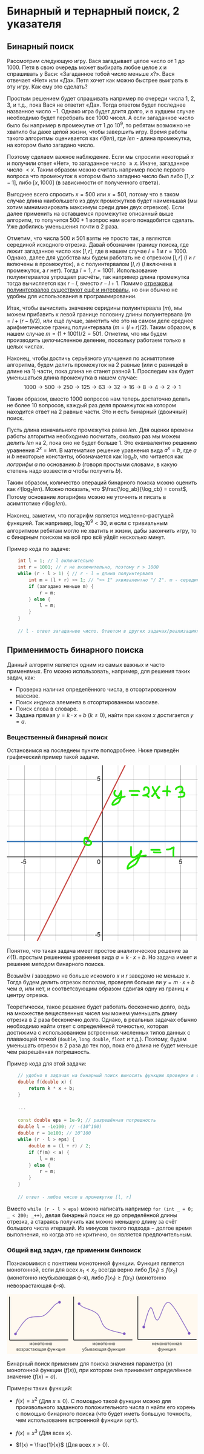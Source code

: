 # Бинарный и тернарный поиск, 2 указателя

## Бинарный поиск

Рассмотрим следующую игру. Вася загадывает целое число от $1$ до $1000$. Петя в свою очередь может выбирать любое целое $x$ и спрашивать у Васи: «Загаданное тобой число меньше $x$?». Вася отвечает «Нет» или «Да». Петя хочет как можно быстрее выиграть в эту игру. Как ему это сделать? 

Простым решением будет спрашивать например по очереди числа $1$, $2$, $3$, и т.д., пока Вася не ответит «Да». Тогда ответом будет последнее названное число $-1$. Однако игра будет длитя долго, и в худшем случае необходимо будет перебрать все $1000$ чисел. А если загаданное число было бы например в промежутке от $1$ до $10^9$, то ребятам возможно не хватило бы даже целой жизни, чтобы завершить игру. Время работы такого алгоритмы оценивается как $\mathcal{O}(len)$, где $len$ - длина промежутка, на котором было загадано число.

Поэтому сделаем важное наблюдение. Если мы спросили некоторый $x$ и получили ответ «Нет», то загаданное число $\ge x$. Иначе, загаданное число $< x$. Таким образом можно считать например после первого вопроса что промежуток в котором было загаднно число был либо $[1, x-1]$, либо $[x, 1000]$ (в зависимости от полученного ответа). 

Выгоднее всего спросить $x = 500$ или $x = 501$, потому что в таком случае длина наибольшего из двух промежутков будет наименьшая (мы хотим минимизировать максимум среди длин двух отрезков). Если далее применить на оставшемся промежутке описанный выше алгоритм, то получится $500 + 1$ вопрос нам всего понадобится сделать. Уже добились уменьшения почти в $2$ раза. 

Отметим, что числа $500$ и $501$ взяты не просто так, а являются серединой исходного отрезка. Давай обозначим границу поиска, где лежит загаданное число как $[l, r]$, где в нашем случае $l = 1$ и $r = 1000$. Однако, далее для удобства мы будем работать не с отрезком $[l, r]$ ($l$ и $r$ включены в промежуток), а с полуинтервалом $[l, r)$ ($l$ включена в промежуток, а $r$ нет). Тогда $l = 1$, $r = 1001$. Использование полуинтервалов упрощает расчёты, так например длина промежутка тогда вычисляется как $r - l$, вместо $r - l + 1$. Помимо [отрезков и полуинтервалов существуют ещё и интервалы](https://ru.wikipedia.org/wiki/Промежуток_(математика)), но они обычно не удобны для использования в программировании. 

Итак, чтобы вычислить значение серидины полуинтервала ($m$), мы можем прибавить к левой границе половину длины полуинтервала ($m = l + (r - l)/2$), или ещё лучше, заметить что это на самом деле среднее арифметическое границ полуинтервала ($m = (l + r)/2$). Таким образом, в нашем случае $m = (1 + 1001) / 2 = 501$. Отметим, что мы будем производить целочисленное деление, поскольку работаем только в целых числах.

Наконец, чтобы достичь серьёзного улучшения по асимптотике алгоритма, будем делить промежуток на $2$ равные (или с разницей в длине на $1$) части, пока длина не станет равной $1$. Проследим как будет уменьшаться длина промежутка в нашем случае:
$$1000 \rightarrow 500 \rightarrow 250 \rightarrow 125 \rightarrow 63 \rightarrow 32 \rightarrow 16 \rightarrow 8 \rightarrow 4 \rightarrow 2 \rightarrow 1 $$

Таким образом, вместо $1000$ вопросов нам теперь достаточно делать не более $10$ вопросов, каждый раз деля промежуток на котором находится ответ на $2$ равные части. Это и есть бинарный (двоичный) поиск. 

Пусть длина изначального промежутка равна $len$. Для оценки времени работы алгоритма необходимо посчитать, сколько раз мы можем делить $len$ на $2$, пока оно не будет больше $1$. Это еквивалентно решению уравнения $2^x = len$. В математике решение уравнения вида $a^x = b$, где $a$ и $b$ некоторые константы, обозначается как $\log_ab$, что читается как *логарифм* $a$ по основанию $b$ (говоря простыми словами, в какую степень надо возвести $a$ чтобы получить $b$). 

Таким образом, количество операций бинарного поиска можно оценить как $\mathcal{O}(\log_2 len)$. Можно показать, что $\frac{\log_ab}{\log_cb} = const$, Потому основание логарифма можно не уточнять и писать в асимптотике $\mathcal{O}(\log len)$.

Наконец, заметим, что логарифм является медленно-растущей функцией. Так например, $\log_2 10^9 < 30$, и если с тривиальным алгоритмом ребятам могло не хватить и жизни, дабы закончить игру, то с бинарным поиском на всё про всё уйдёт несколько минут.

Пример кода по задаче:

```cpp
    int l = 1; // l включительно
    int r = 1001; // r не включительно, поэтому r > 1000
    while (r - l > 1) { // r - l = длина полуинтервала
        int m = (l + r) >> 1; // ">> 1" эквивалентно "/ 2". m - середина полуинтервала
        if (загадано меньше m) {
            r = m;
        } else {
            l = m;
        }
    }

    // l - ответ загаданное число. Ответом в других задачах/реализациях будет необязательно l, а например r (l + 1). думайте о том, где именно лежит ответ, после выполенния бинпоиска.
```

## Применимость бинарного поиска

Данный алгоритм является одним из самых важных и часто применямых. Его можно использовать, например, для решения таких задач, как:

* Проверка наличия определённого числа, в отсортированном массиве.
* Поиск индекса элемента в отсортированном массиве.
* Поиск слова в словаре.
* Задана прямая $y = k\cdot x + b$ ($k \neq 0$), найти при каком $x$ достигается $y = a$.

### Вещественный бинарный поиск

Остановимся на последнем пункте поподробнее. Ниже приведён графический пример такой задачи.

![](lines_intr.png)

Понятно, что такая задача имеет простое аналитическое решение за $\mathcal{O}(1)$. простым решением уравнения вида $a = k\cdot x + b$. Но задача имеет и решение методом бинарного поиска. 

Возьмём $l$ заведомо не больше искомого $x$ и $r$ заведомо не меньше $x$. Тогда будем делить отрезок пополам, проверяя больше ли $y = m \cdot x + b$ чем $a$, или нет, и соответсвующим образом сдвигая одну из границ к центру отрезка. 

Теоретически, такое решение будет работать бесконечно долго, ведь на множестве вещественных чисел мы можем уменьшать длину отрезка в $2$ раза бесконечно долго. Однако, в реальных задачах обычно необходимо найти ответ с определённой точностью, которая достижима с использованием встроенных численных типов данных с плавающей точкой (`double`, `long double`, `float` и т.д.). Поэтому, будем уменьшать отрезок в $2$ раза до тех пор, пока его длина не будет меньше чем разрешённая погрешность. 

Пример кода для этой задачи:

```cpp
    // удобно в задачах на бинарный поиск выносить функцию проверки в отдельную сущность (иногда она используется несколько раз в коде, например при выводе ответа)
    double f(double x) {
        return k * x + b;
    }

    ...

    const double eps = 1e-9; // разрешённая погрешность
    double l = -1e100; // -(10^100)
    double r = 1e100; // 10^100
    while (r - l > eps) {
        double m = (l + r) / 2;
        if (f(m) < a) {
            l = m;
        } else {
            r = m;
        }
    }

    // ответ - любое число в промежутке [l, r]
```

Вместо `while (r - l > eps)` можно написать например `for (int _ = 0; _ < 200; _++)`, делая бинарный поиск не до определённой длины отрезка, а стараясь получить как можно меньшую длину за счёт большого числа итераций. Из минусов такого подхода $-$ долгое время выполнения, но когда это не критично, он является предпочительным. 

### Общий вид задач, где применим бинпоиск

Познакомимся с понятием монотонной функции. Функция является монотонной, если для всех $x_1 < x_2$ всегда верно либо $f(x_1) \le f(x_2)$ (монотонно неубывающая ф-я), либо $f(x_1) \ge f(x_2)$ (монотонно невозрастающая ф-я).

![](monotonic-functions.png)

Бинарный поиск применим для поиска значения параметра ($x$) монотонной функции ($f(x)$), при котором она принимает определённое значение ($f(x) = a$).

Примеры таких функций:

* $f(x) = x^2$ (Для $x \ge 0$). С помощью такой функции можно для произвольного заданного положительного числа $n$ найти его корень с помощью бинарного поиска (что будет иметь большую точность, чем использование встроенной функции `sqrt`). 

* $f(x) = x^3$ (Для всех $x$).

* $f(x) = \frac{1}{x}$ (Для всех $x > 0$).
